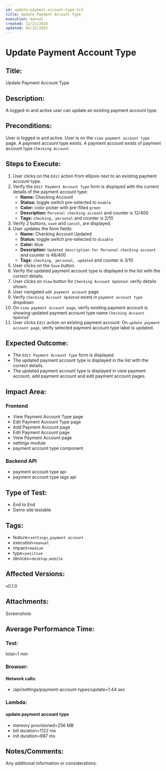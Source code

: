 ```yaml
---
id: update-payment-account-type-tc3
title: Update Payment Account Type
execution: manual
created: 12/21/2024
updated: 02/15/2025
---
```


# Update Payment Account Type

## Title:

Update Payment Account Type

## Description:

A logged-in and active user can update an existing payment account type.

## Preconditions:

User is logged in and active. User is on the `view payment account type` page. A payment account type exists. A payment account exists of payment account type `Checking Account`

## Steps to Execute:

1. User clicks on the `Edit` action from ellipsis next to an existing payment account type.
2. Verify the `Edit Payment Account Type` form is displayed with the current details of the payment account type:
   - **Name:** Checking Account
   - **Status:** toggle switch pre-selected to `enable`
   - **Color:** color picker with pre-filled `green`
   - **Description:** `Personal checking account` and counter is 12/400
   - **Tags:** `checking, personal` and counter is 2/10
3. Verify 2 buttons, `save` and `cancel`, are displayed.
4. User updates the form fields:
   - **Name:** Checking Account Updated
   - **Status:** toggle switch pre-selected to `disable`
   - **Color:** blue
   - **Description:** `Updated description for Personal checking account` and counter is 48/400
   - **Tags:** `checking, personal, updated` and counter is 3/10
5. User clicks on the `Save` button.
6. Verify the updated payment account type is displayed in the list with the correct details.
7. User clicks on `View` button for `Checking Account Updated`. verify details shown.
8. User navigated `add payment account` page
9. Verify `Checking Account Updated` exists in `payment account type` dropdown
10. On `view payment account page`, verify existing payment account is showing updated payment account type name `Checking Account Updated`
11. User clicks `Edit` action on existing payment account. On `update payment account page`, verify selected payment account type label is updated.

## Expected Outcome:

- The `Edit Payment Account Type` form is displayed.
- The updated payment account type is displayed in the list with the correct details.
- The updated payment account type is displayed in view payment account, add payment account and edit payment account pages.

## Impact Area:

### Frontend

- View Payment Account Type page
- Edit Payment Account Type page
- Add Payment Account page
- Edit Payment Account page
- View Payment Account page
- settings module
- payment account type component

### Backend API

- payment account type api
- payment account type tags api

## Type of Test:

- End to End
- Demo site testable

## Tags:

- feature=`settings,payment account`
- execution=`manual`
- impact=`medium`
- type=`positive`
- devices=`desktop,mobile`

## Affected Versions:

v0.1.0

## Attachments:

Screenshots

## Average Performance Time:

### Test:

total=1 min

### Browser:

#### Network calls:

- /api/settings/payment-account-types/update=1.44 sec

### Lambda:

#### update payment account type

- memory provisioned=256 MB
- bill duration=1122 ms
- init duration=687 ms

## Notes/Comments:

Any additional information or considerations.
